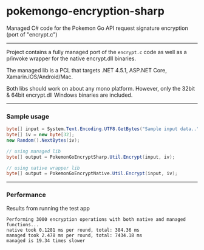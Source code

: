 # pokemongo-encryption-sharp
Managed C# code for the Pokemon Go API request signature encryption (port of "encrypt.c")


________

Project contains a fully managed port of the `encrypt.c` code as well as a p/invoke wrapper for the native encrypt.dll binaries. 

The managed lib is a PCL that targets .NET 4.5.1, ASP.NET Core, Xamarin.iOS/Android/Mac.


Both libs should work on about any mono platform. However, only the 32bit & 64bit encrypt.dll Windows binaries are included. 


________

### Sample usage

```csharp
byte[] input = System.Text.Encoding.UTF8.GetBytes("Sample input data..");
byte[] iv = new byte[32];
new Random().NextBytes(iv);

// using managed lib
byte[] output = PokemonGoEncryptSharp.Util.Encrypt(input, iv);

// using native wrapper lib
byte[] output = PokemonGoEncryptNative.Util.Encrypt(input, iv);

```

_______

### Performance
Results from running the test app
```
Performing 3000 encryption operations with both native and managed functions...
native took 0.1281 ms per round, total: 384.36 ms
managed took 2.478 ms per round, total: 7434.18 ms
managed is 19.34 times slower
```
